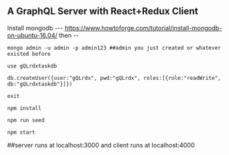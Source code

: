 ## A GraphQL Server with React+Redux Client

Install mongodb --- https://www.howtoforge.com/tutorial/install-mongodb-on-ubuntu-16.04/
then -- 
```
mongo admin -u admin -p admin123 ##admin you just created or whatever existed before

use gQLrdxtaskdb

db.createUser({user:"gQLrdx", pwd:"gQLrdx", roles:[{role:"readWrite", db:"gQLrdxtaskdb"}]})

exit

npm install

npm run seed

npm start

```
##server runs at localhost:3000 and client runs at localhost:4000
